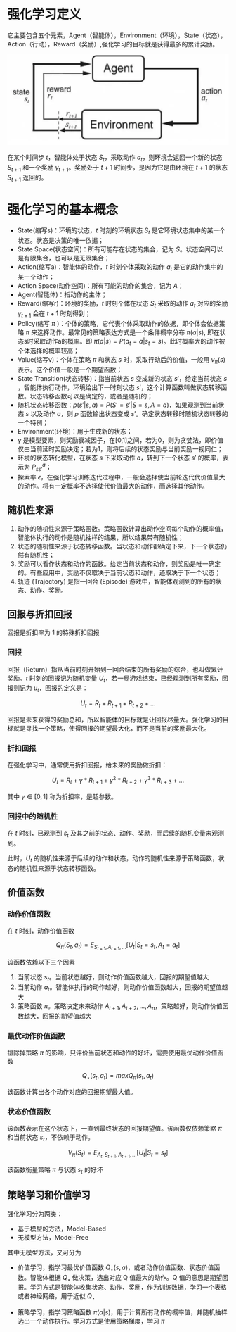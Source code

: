 # 强化学习定义

它主要包含五个元素，Agent（智能体），Environment（环境），State（状态），Action（行动），Reward（奖励）,强化学习的目标就是获得最多的累计奖励。

![强化学习](assets/rl.png)

在某个时间步 $t$，智能体处于状态 $S_t$，采取动作 $a_t$，则环境会返回一个新的状态 $S_{t+1}$ 和一个奖励 $\gamma_{t+1}$。奖励处于 $t+1$ 时间步，是因为它是由环境在 $t+1$ 的状态 $S_{t+1}$ 返回的。

# 强化学习的基本概念

- State(缩写s)：环境的状态，$t$ 时刻的环境状态 $S_t$ 是它环境状态集中的某一个状态。状态是决策的唯一依据；
- State Space(状态空间)：所有可能存在状态的集合，记为 $S$。状态空间可以是有限集合，也可以是无限集合；
- Action(缩写a)：智能体的动作，$t$ 时刻个体采取的动作 $a_t$ 是它的动作集中的某一个动作；
- Action Space(动作空间)：所有可能的动作的集合，记为 $A$；
- Agent(智能体)：指动作的主体；
- Reward(缩写r)：环境的奖励，$t$ 时刻个体在状态 $S_t$ 采取的动作 $a_t$ 对应的奖励 $\gamma_{t+1}$ 会在 $t+1$ 时刻得到；
- Policy(缩写 $\pi$ )：个体的策略，它代表个体采取动作的依据，即个体会依据策略 $\pi$ 来选择动作。最常见的策略表达方式是一个条件概率分布 $\pi(a|s)$, 即在状态s时采取动作a的概率。即 $\pi(a|s)=P(a_t=a|s_t=s)$。此时概率大的动作被个体选择的概率较高；
- Value(缩写v)：个体在策略 $\pi$ 和状态 $s$ 时，采取行动后的价值，一般用 $v_{\pi}(s)$ 表示。这个价值一般是一个期望函数；
- State Transition(状态转移)：指当前状态 $s$ 变成新的状态 $s'$，给定当前状态 $s$ ，智能体执行动作，环境给出下一时刻状态 $s'$，这个计算函数叫做状态转移函数。状态转移函数可以是确定的，或者是随机的；
- 随机状态转移函数：$p(s'|s,a)=P(S'=s'|S=s,A=a)$，如果观测到当前状态 $s$ 以及动作 $a$，则 $p$ 函数输出状态变成 $s'$。确定状态转移时随机状态转移的一个特例；
- Environment(环境)：用于生成新的状态；
- $\gamma$ 是模型要素，则奖励衰减因子，在[0,1]之间，若为0，则为贪婪法，即价值仅由当前延时奖励决定；若为1，则将后续的状态奖励与当前奖励一视同仁；
- 环境的状态转化模型，在状态 $s$ 下采取动作 $a$，转到下一个状态 $s'$ 的概率，表示为 $P_{ss'}^a$；
- 探索率 $\epsilon$，在强化学习训练迭代过程中，一般会选择使当前轮迭代代价值最大的动作。将有一定概率不选择使代价值最大的动作，而选择其他动作。

## 随机性来源

1. 动作的随机性来源于策略函数。策略函数计算出动作空间每个动作的概率值，智能体执行的动作是随机抽样的结果，所以结果带有随机性；
2. 状态的随机性来源于状态转移函数。当状态和动作都确定下来，下一个状态仍然有随机性；
3. 奖励可以看作状态和动作的函数。给定当前状态和动作，则奖励是唯一确定的。有些应用中，奖励不仅取决于当前状态和动作，还取决于下一个状态；
4. 轨迹 (Trajectory) 是指一回合 (Episode) 游戏中，智能体观测到的所有的状态、动作、奖励。

## 回报与折扣回报

回报是折扣率为 1 的特殊折扣回报

### 回报

回报（Return）指从当前时刻开始到一回合结束的所有奖励的综合，也叫做累计奖励。$t$ 时刻的回报记为随机变量 $U_t$，若一局游戏结束，已经观测到所有奖励，回报则记为 $u_t$，回报的定义是：

$$ U_t = R_t + R_{t+1} + R_{t+2} + ...$$

回报是未来获得的奖励总和，所以智能体的目标就是让回报尽量大。强化学习的目标就是寻找一个策略，使得回报的期望最大化，而不是当前的奖励最大化。

### 折扣回报

在强化学习中，通常使用折扣回报，给未来的奖励做折扣：

$$ U_t = R_t + \gamma * R_{t+1} + \gamma^2 * R_{t+2} + \gamma^3 * R_{t+3} + ... $$

其中 $\gamma \in [0, 1]$ 称为折扣率，是超参数。

### 回报中的随机性

在 $t$ 时刻，已观测到 $s_t$ 及其之前的状态、动作、奖励，而后续的随机变量未观测到。

此时，$U_t$ 的随机性来源于后续的动作和状态，动作的随机性来源于策略函数，状态的随机性来源于状态转移函数。

## 价值函数

### 动作价值函数

在 $t$ 时刻，动作价值函数

$$ Q_\pi(S_t, a_t) = E_{S_{t+1}, A_{t+1}, ...}[U_t | S_t = s_t, A_t = a_t] $$

该函数依赖以下三个因素

1. 当前状态 $s_t$。当前状态越好，则动作价值函数越大，回报的期望值越大
2. 当前动作 $a_t$。智能体执行的动作越好，则动作价值函数越大，回报的期望值越大
3. 策略函数 $\pi$。策略决定未来动作 $A_{t+1}, A_{t+2},..., A_n$，策略越好，则动作价值函数越大，回报的期望值越大

### 最优动作价值函数

排除掉策略 $\pi$ 的影响，只评价当前状态和动作的好坏，需要使用最优动作价值函数

$$ Q_{\star}(s_t, a_t) = max Q_{\pi}(s_t, a_t)$$

该函数计算出各个动作对应的回报期望最大值。

### 状态价值函数

该函数表示在这个状态下，一直到最终状态的回报期望值。该函数仅依赖策略 $\pi$ 和当前状态 $s_t$，不依赖于动作。

$$ V_\pi(S_t) = E_{A_t, S_{t+1}, A_{t+1}, ...}[U_t | S_t = s_t] $$

该函数衡量策略 $\pi$ 与状态 $s_t$ 的好坏

## 策略学习和价值学习

强化学习分为两类：

- 基于模型的方法，Model-Based
- 无模型方法，Model-Free

其中无模型方法，又可分为

- 价值学习，指学习最优价值函数 $Q_{\star}(s,a)$，或者动作价值函数、状态价值函数。智能体根据 $Q_{\star}$ 做决策，选出对应 Q 值最大的动作。Q 值的意思是期望回报。学习方式是智能体收集状态、动作、奖励，作为训练数据，学习一个表格或者神经网络，用于近似 $Q_{\star}$

- 策略学习，指学习策略函数 $\pi(a|s)$，用于计算所有动作的概率值，并随机抽样选出一个动作执行。学习方式是使用策略梯度，学习 $\pi$
